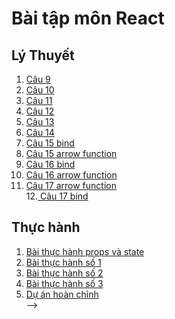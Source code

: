 # Bài tập môn React
## Lý Thuyết
1. [ Câu 9 ](https://codepen.io/NGUYENNHATTIEN31/pen/rNKadBO)
2. [ Câu 10 ](https://codepen.io/NGUYENNHATTIEN31/pen/MWXeoVq?editors=0010)<br>
3. [ Câu 11 ](https://codepen.io/NGUYENNHATTIEN31/pen/poKbrRY?editors=0010)<br>
4. [ Câu 12 ](https://codepen.io/NGUYENNHATTIEN31/pen/poKbrRY?editors=0010)<br>
5. [ Câu 13 ](https://codepen.io/NGUYENNHATTIEN31/pen/xxzgooJ)<br>
6. [ Câu 14 ](https://codepen.io/NGUYENNHATTIEN31/pen/rNKjXVJ)<br>
7. [ Câu 15 bind ](https://codepen.io/NGUYENNHATTIEN31/pen/rNKjXVJ)<br>
8. [ Câu 15 arrow function ](https://codepen.io/NGUYENNHATTIEN31/pen/WNyZXpd)<br>
9. [ Câu 16 bind ](https://codepen.io/NGUYENNHATTIEN31/pen/WNyZXpd)<br>
10. [ Câu 16 arrow function ](https://codepen.io/NGUYENNHATTIEN31/pen/GRGOPzG)<br>
11. [ Câu 17 arrow function ](https://codepen.io/NGUYENNHATTIEN31/pen/zYaWmoY)<br>
12.[ Câu 17 bind ](https://codepen.io/NGUYENNHATTIEN31/pen/JjZLmOR)
## Thực hành
1. [Bài thực hành props và state](https://codepen.io/NGUYENNHATTIEN31/pen/yLEKRdy?editors=0110)<br>
2. [ Bài thực hành số 1 ]()<br>
3. [ Bài thực hành số 2 ]()<br>
4. [ Bài thực hành số 3 ]()<br>
5. [ Dự án hoàn chỉnh ]()<br> -->


